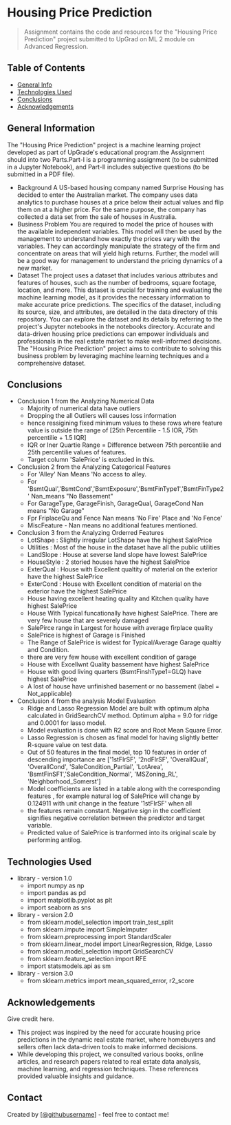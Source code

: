 # Housing Price Prediction
> Assignment contains the code and resources for the "Housing Price Prediction" project submitted to UpGrad on ML 2 module on Advanced Regression. 

## Table of Contents
* [General Info](#general-information)
* [Technologies Used](#technologies-used)
* [Conclusions](#conclusions)
* [Acknowledgements](#acknowledgements)

<!-- You can include any other section that is pertinent to your problem -->

## General Information
The "Housing Price Prediction" project is a machine learning project developed as part of UpGrade's educational program.the Assignment should into two Parts.Part-I is a programming assignment (to be submitted in a Jupyter Notebook), and Part-II includes subjective questions (to be submitted in a PDF file).
- Background
  A US-based housing company named Surprise Housing has decided to enter the Australian market. The company uses data analytics to purchase houses at a price below their actual values and flip them on at a higher price. For the same purpose, the company has collected a data set from the sale of houses in Australia.
- Business Problem
  You are required to model the price of houses with the available independent variables. This model will then be used by the management to understand how exactly the prices vary with the variables. They can accordingly manipulate the strategy of the firm and concentrate on areas that will yield high returns. Further, the model will be a good way for management to understand the pricing dynamics of a new market.
- Dataset
The project uses a dataset that includes various attributes and features of houses, such as the number of bedrooms, square footage, location, and more. This dataset is crucial for training and evaluating the machine learning model, as it provides the necessary information to make accurate price predictions.
The specifics of the dataset, including its source, size, and attributes, are detailed in the data directory of this repository. You can explore the dataset and its details by referring to the project's Jupyter notebooks in the notebooks directory.
Accurate and data-driven housing price predictions can empower individuals and professionals in the real estate market to make well-informed decisions. The "Housing Price Prediction" project aims to contribute to solving this business problem by leveraging machine learning techniques and a comprehensive dataset.


## Conclusions
- Conclusion 1 from the Analyzing Numerical Data
  * Majority of numerical data have outliers
  * Dropping the all Outliers will causes loss information
  *  hence ressigining fixed minimum values to these rows where feature value is outside the range of [25th Percentilie - 1.5 IOR, 75th percentilie + 1.5 IQR]
  *  IQR or Iner Quartie Range = Difference between 75th percentilie and 25th percentilie values of features.
  *  Target column 'SalePrice' is excluded in this.
- Conclusion 2 from the Analyzing Categorical Features
  * For 'Alley' Nan Means 'No access to alley.
  * For 'BsmtQual','BsmtCond','BsmtExposure','BsmtFinType1','BsmtFinType2' Nan_means "No Bassement"
  * For GarageType, GarageFinish, GarageQual, GarageCond Nan means "No Garage"
  * Fpr FriplaceQu and Fence Nan means 'No Fire' Place and 'No Fence'
  * MiscFeature - Nan means no additional features mentioned.
- Conclusion 3 from the Analyzing Orderred Features
  * LotShape : Slightly irregular LotShape have the highest SalePrice
  * Utilities : Most of the house in the dataset have all the public utilities
  * LandSlope : House at severse land slope have lowest SalePrice
  * HouseStyle : 2 storied houses have the highest SalePrice
  * ExterQual : House with Excellent qualtity of material on the exterior have the highest SalePrice
  * ExterCond : House with Excellent condition of material on the exterior have the highest SalePrice
  * House having excellent heating quality and Kitchen quality have highest SalePrice
  * House With Typical funcationally have highest SalePrice. There are very few house that are severely damaged
  * SalePirce range in Largest for house with average firplace quality
  * SalePrice is highest of Garage is Finished
  * The Range of SalePrice is widest for Typical/Average Garage qualtiy and Condition.
  * there are very few house with excellent condition of garage
  * House with Excellwnt Quality bassement have highest SalePrice
  * House with good living quarters (BsmtFinshType1=GLQ) have highest SalePrice
  * A lost of house have unfinished basement or no bassement (label = Not_applicable)
- Conclusion 4 from the analysis Model Evaluation
  * Ridge and Lasso Regression Model are built with optimum alpha calculated in GridSearchCV method. Optimum alpha = 9.0 for ridge and 0.0001 for lasso model.
  * Model evaluation is done with R2 score and Root Mean Square Error.
  * Lasso Regression is chosen as final model for having slightly better R-square value on test data.
  * Out of 50 features in the final model, top 10 features in order of descending importance are ['1stFlrSF', '2ndFlrSF', 'OverallQual', 'OverallCond', 'SaleCondition_Partial', 'LotArea', 'BsmtFinSF1','SaleCondition_Normal', 'MSZoning_RL', 'Neighborhood_Somerst']
  * Model coefficients are listed in a table along with the corresponding features , for example natural log of SalePrice will change by 0.124911 with unit change in the feature '1stFlrSF' when all
  * the features remain constant. Negative sign in the coefficient signifies negative correlation between the predictor and target variable.
  * Predicted value of SalePrice is tranformed into its original scale by performing antilog.
    
## Technologies Used
- library - version 1.0
  * import numpy as np
  * import pandas as pd
  * import matplotlib.pyplot as plt
  * import seaborn as sns
- library - version 2.0
  * from sklearn.model_selection import train_test_split
  * from sklearn.impute import SimpleImputer
  * from sklearn.preprocessing import StandardScaler
  * from sklearn.linear_model import LinearRegression, Ridge, Lasso
  * from sklearn.model_selection import GridSearchCV
  * from sklearn.feature_selection import RFE
  * import statsmodels.api as sm
- library - version 3.0
  * from sklearn.metrics import mean_squared_error, r2_score


## Acknowledgements
Give credit here.
- This project was inspired by the need for accurate housing price predictions in the dynamic real estate market, where homebuyers and sellers often lack data-driven tools to make informed decisions.
- While developing this project, we consulted various books, online articles, and research papers related to real estate data analysis, machine learning, and regression techniques. These references provided valuable insights and guidance.


## Contact
Created by [[@githubusername](https://github.com/gbhar)] - feel free to contact me!

